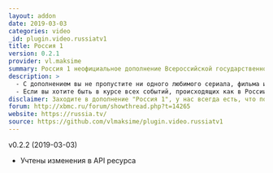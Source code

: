 ```yaml
---
layout: addon
date: 2019-03-03
categories: video
_id: plugin.video.russiatv1
title: Россия 1
version: 0.2.1
provider: vl.maksime
summary: Россия 1 неофициальное дополнение Всероссийской государственной телерадиокомпании для KODI.
description: >
  - С дополнением вы не пропустите ни одного любимого сериала, фильма или передачи! Для вас приготовлен бесплатный доступ не только к постоянно обновляющемуся контенту, но и крупнейшему видеоархиву телеканала "Россия 1".
  - Если вы хотите быть в курсе всех событий, происходящих как в России, так и в мире, тогда свежие выпуски программы "Вести" то, что вам нужно! Смотри и узнавай новое!
disclaimer: Заходите в дополнение "Россия 1", у нас всегда есть, что посмотреть!
forum: http://xbmc.ru/forum/showthread.php?t=14265
website: https://russia.tv/
source: https://github.com/vlmaksime/plugin.video.russiatv1
---
```

v0.2.2 (2019-03-03)
- Учтены изменения в API ресурса